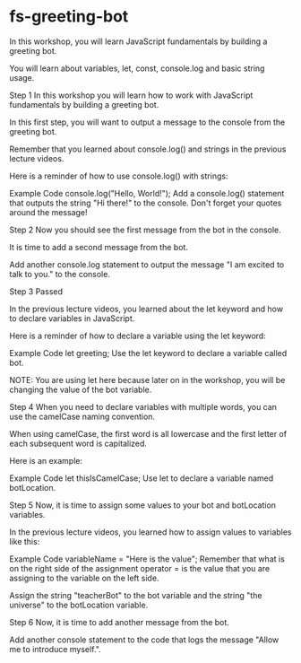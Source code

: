 # fs-greeting-bot

In this workshop, you will learn JavaScript fundamentals by building a greeting bot.

You will learn about variables, let, const, console.log and basic string usage.

Step 1
In this workshop you will learn how to work with JavaScript fundamentals by building a greeting bot.

In this first step, you will want to output a message to the console from the greeting bot.

Remember that you learned about console.log() and strings in the previous lecture videos.

Here is a reminder of how to use console.log() with strings:

Example Code
console.log("Hello, World!");
Add a console.log() statement that outputs the string "Hi there!" to the console. Don't forget your quotes around the message!

Step 2
Now you should see the first message from the bot in the console.

It is time to add a second message from the bot.

Add another console.log statement to output the message "I am excited to talk to you." to the console.

Step 3 Passed

In the previous lecture videos, you learned about the let keyword and how to declare variables in JavaScript.

Here is a reminder of how to declare a variable using the let keyword:

Example Code
let greeting;
Use the let keyword to declare a variable called bot.

NOTE: You are using let here because later on in the workshop, you will be changing the value of the bot variable.

Step 4
When you need to declare variables with multiple words, you can use the camelCase naming convention.

When using camelCase, the first word is all lowercase and the first letter of each subsequent word is capitalized.

Here is an example:

Example Code
let thisIsCamelCase;
Use let to declare a variable named botLocation.

Step 5
Now, it is time to assign some values to your bot and botLocation variables.

In the previous lecture videos, you learned how to assign values to variables like this:

Example Code
variableName = "Here is the value";
Remember that what is on the right side of the assignment operator = is the value that you are assigning to the variable on the left side.

Assign the string "teacherBot" to the bot variable and the string "the universe" to the botLocation variable.

Step 6
Now, it is time to add another message from the bot.

Add another console statement to the code that logs the message "Allow me to introduce myself.".
